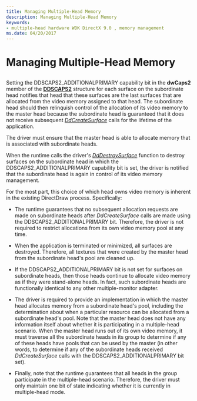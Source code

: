 ```yaml
---
title: Managing Multiple-Head Memory
description: Managing Multiple-Head Memory
keywords:
- multiple-head hardware WDK DirectX 9.0 , memory management
ms.date: 04/20/2017
---
```


# Managing Multiple-Head Memory


## <span id="ddk_managing_multiple_head_memory_gg"></span><span id="DDK_MANAGING_MULTIPLE_HEAD_MEMORY_GG"></span>


Setting the DDSCAPS2\_ADDITIONALPRIMARY capability bit in the **dwCaps2** member of the [**DDSCAPS2**](/previous-versions/windows/hardware/drivers/ff550292(v=vs.85)) structure for each surface on the subordinate head notifies that head that these surfaces are the last surfaces that are allocated from the video memory assigned to that head. The subordinate head should then relinquish control of the allocation of its video memory to the master head because the subordinate head is guaranteed that it does not receive subsequent [*DdCreateSurface*](/previous-versions/windows/hardware/drivers/ff549263(v=vs.85)) calls for the lifetime of the application.

The driver must ensure that the master head is able to allocate memory that is associated with subordinate heads.

When the runtime calls the driver's [*DdDestroySurface*](/windows/win32/api/ddrawint/nc-ddrawint-pdd_surfcb_destroysurface) function to destroy surfaces on the subordinate head in which the DDSCAPS2\_ADDITIONALPRIMARY capability bit is set, the driver is notified that the subordinate head is again in control of its video memory management.

For the most part, this choice of which head owns video memory is inherent in the existing DirectDraw process. Specifically:

-   The runtime guarantees that no subsequent allocation requests are made on subordinate heads after *DdCreateSurface* calls are made using the DDSCAPS2\_ADDITIONALPRIMARY bit. Therefore, the driver is not required to restrict allocations from its own video memory pool at any time.

-   When the application is terminated or minimized, all surfaces are destroyed. Therefore, all textures that were created by the master head from the subordinate head's pool are cleaned up.

-   If the DDSCAPS2\_ADDITIONALPRIMARY bit is not set for surfaces on subordinate heads, then those heads continue to allocate video memory as if they were stand-alone heads. In fact, such subordinate heads are functionally identical to any other multiple-monitor adapter.

-   The driver is required to provide an implementation in which the master head allocates memory from a subordinate head's pool, including the determination about when a particular resource can be allocated from a subordinate head's pool. Note that the master head does not have any information itself about whether it is participating in a multiple-head scenario. When the master head runs out of its own video memory, it must traverse all the subordinate heads in its group to determine if any of these heads have pools that can be used by the master (in other words, to determine if any of the subordinate heads received *DdCreateSurface* calls with the DDSCAPS2\_ADDITIONALPRIMARY bit set).

-   Finally, note that the runtime guarantees that all heads in the group participate in the multiple-head scenario. Therefore, the driver must only maintain one bit of state indicating whether it is currently in multiple-head mode.

 

